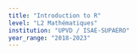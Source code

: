 ```yaml
---
title: "Introduction to R"
level: "L2 Mathématiques"
institution: "UPVD / ISAE-SUPAERO"
year_range: "2018-2023"
---
```

